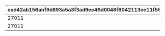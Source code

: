 |ead42ab156abf9d893a5a3f3ad9ee46d0048f6042113ee11f5542537bb249ce1|0f33f13453871b1117636489e3d4ad618485a7aa8cd6ffc4676aafbe0cb02a74|dff5325c2d138711cc726da62dc3233c0c841be370caf95fd2eb48a98091998c|0090969ce388ab66e9f97ca60329b62c03866cc913effc568e342dbcbdb7f98b|3ede453911a18b0c8060f6cef2253a1a7f68f4c3edf03908fb097e62cc67911a|478034d0ab559f48fd3170e7d66951aa35aa706947476da7746ecd0081a0dc00|943568140ec08ac6a67def7a974f1de01023765d594e879d4ffcd61d4d92d56e|6c85658d4284d72ce6be3a3da0c51b323e4445227332ae830b1a7ffdb7a649b7|9b738f9590d48c31535bd61955bf036790b4db0deb53e6f05215cd55c387fa7c|d524e0b39ed941ef69ebfb8315959a36f765992478e9afea365dfbf324b28944|
| --- | --- | --- | --- | --- | --- | --- | --- | --- | --- |
|27011|1|27008|240|1|240|2023/08/15 15:00:00|114|27011|2024/02/25 14:59:59|
|27011|1|27013|240|2|240|2024/02/25 15:00:00|114|27011|2025/02/25 14:59:59|